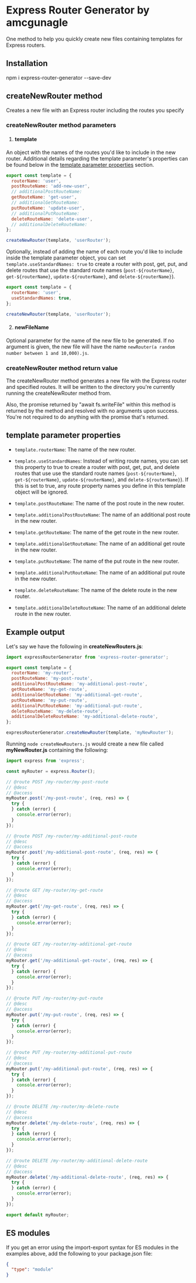# Express Router Generator by amcgunagle

One method to help you quickly create new files containing templates for Express routers.

## Installation

npm i express-router-generator --save-dev

## createNewRouter method

Creates a new file with an Express router including the routes you specify

### createNewRouter method parameters

1. #### template

An object with the names of the routes you'd like to include in the new router. Additional details regarding the template parameter's properties can be found below in the [template parameter properties](#template-parameter-properties) section.

```javascript
export const template = {
  routerName: 'user',
  postRouteName: 'add-new-user',
  // additionalPostRouteName:
  getRouteName: 'get-user',
  // additionalGetRouteName:
  putRouteName: 'update-user',
  // additionalPutRouteName:
  deleteRouteName: 'delete-user',
  // additionalDeleteRouteName:
};

createNewRouter(template, 'userRouter');
```

Optionally, instead of adding the name of each route you'd like to include inside the template parameter object, you can set `template.useStandardNames: true` to create a router with post, get, put, and delete routes that use the standard route names (`post-${routerName}`, `get-${routerName}`, `update-${routerName}`, and `delete-${routerName}`).

```javascript
export const template = {
  routerName: 'user',
  useStandardNames: true,
};

createNewRouter(template, 'userRouter');
```

2. #### newFileName

Optional parameter for the name of the new file to be generated. If no argument is given, the new file will have the name `newRouter(a random number between 1 and 10,000).js`.

### createNewRouter method return value

The createNewRouter method generates a new file with the Express router and specified routes. It will be written to the directory you're currently running the createNewRouter method from.

Also, the promise returned by "await fs.writeFile" within this method is returned by the method and resolved with no arguments upon success. You're not required to do anything with the promise that's returned.

## template parameter properties

- `template.routerName`: The name of the new router.

- `template.useStandardNames`: Instead of writing route names, you can set this property to true to create a router with post, get, put, and delete routes that use use the standard route names (`post-${routerName}`, `get-${routerName}`, `update-${routerName}`, and `delete-${routerName}`). If this is set to true, any route property names you define in this template object will be ignored.

- `template.postRouteName`: The name of the post route in the new router.

- `template.additionalPostRouteName`: The name of an additional post route in the new router.

- `template.getRouteName`: The name of the get route in the new router.

- `template.additionalGetRouteName`: The name of an additional get route in the new router.

- `template.putRouteName`: The name of the put route in the new router.

- `template.additionalPutRouteName`: The name of an additional put route in the new router.

- `template.deleteRouteName`: The name of the delete route in the new router.

- `template.additionalDeleteRouteName`: The name of an additional delete route in the new router.

## Example output

Let's say we have the following in **createNewRouters.js**:

```javascript
import expressRouterGenerator from 'express-router-generator';

export const template = {
  routerName: 'my-router',
  postRouteName: 'my-post-route',
  additionalPostRouteName: 'my-additional-post-route',
  getRouteName: 'my-get-route',
  additionalGetRouteName: 'my-additional-get-route',
  putRouteName: 'my-put-route',
  additionalPutRouteName: 'my-additional-put-route',
  deleteRouteName: 'my-delete-route',
  additionalDeleteRouteName: 'my-additional-delete-route',
};

expressRouterGenerator.createNewRouter(template, 'myNewRouter');
```

Running `node createNewRouters.js` would create a new file called **myNewRouter.js** containing the following:

```javascript
import express from 'express';

const myRouter = express.Router();

// @route POST /my-router/my-post-route
// @desc
// @access
myRouter.post('/my-post-route', (req, res) => {
  try {
  } catch (error) {
    console.error(error);
  }
});

// @route POST /my-router/my-additional-post-route
// @desc
// @access
myRouter.post('/my-additional-post-route', (req, res) => {
  try {
  } catch (error) {
    console.error(error);
  }
});

// @route GET /my-router/my-get-route
// @desc
// @access
myRouter.get('/my-get-route', (req, res) => {
  try {
  } catch (error) {
    console.error(error);
  }
});

// @route GET /my-router/my-additional-get-route
// @desc
// @access
myRouter.get('/my-additional-get-route', (req, res) => {
  try {
  } catch (error) {
    console.error(error);
  }
});

// @route PUT /my-router/my-put-route
// @desc
// @access
myRouter.put('/my-put-route', (req, res) => {
  try {
  } catch (error) {
    console.error(error);
  }
});

// @route PUT /my-router/my-additional-put-route
// @desc
// @access
myRouter.put('/my-additional-put-route', (req, res) => {
  try {
  } catch (error) {
    console.error(error);
  }
});

// @route DELETE /my-router/my-delete-route
// @desc
// @access
myRouter.delete('/my-delete-route', (req, res) => {
  try {
  } catch (error) {
    console.error(error);
  }
});

// @route DELETE /my-router/my-additional-delete-route
// @desc
// @access
myRouter.delete('/my-additional-delete-route', (req, res) => {
  try {
  } catch (error) {
    console.error(error);
  }
});

export default myRouter;
```

## ES modules

If you get an error using the import-export syntax for ES modules in the examples above, add the following to your package.json file:

```json
{
  "type": "module"
}
```
